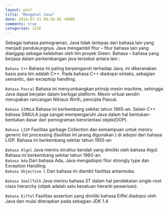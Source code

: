 ```yaml
---
layout: post
title: "Mengenal Java"
date: 2014-07-21 08:58:06 +0800
comments: true
categories: J2SE
---
```

Sebagai bahasa pemograman, Java tidak terlepas dari bahasa lain yang menjadi pendukungnya. Java mengambil fitur – fitur bahasa lain yang dianggap sebagai kelebihan oleh tim proyek Green. Bahasa – bahasa yang berjasa dalam perkembangan java tersebut antara lain :

`Bahasa C++`
Bahasa ini paling berpengaruh terhadap Java, ini dikeranakan basis para tim adalah C++. Pada bahasa C++ diadopsi sintaks, sebagian semantic, dan exceptiop handling.<br>

`Bahasa Pascal`
Bahasa ini menyumbangkan prinsip mesin machine, sehingga Java dapat berjalan dalam berbgai platform. Mesin virtual sendiri merupakan rancangan Niklaus Wirth, pencipta Pascal.<br>

`Bahasa SIMULA`
Bahasa ini berkembang sekitar tahun 1965-an. Selain C++ bahasa SIMULA juga sangat mempengaruhi Java dalam hal bentukan-bentukan dasar dari pemograman berorientasi objek(OOP).<br>

`Bahasa LISP`
Fasilitas garbage Collection dan kemampuan untuk meniru generic list processing  (fasilitas ini jarang digunakan ) di adopsi dari bahasa LISP. Bahasa ini berkembang sekitar tahun 1955-an<br>

`Bahasa Algol`
Java meniru struktur kendali yang dimiliki oleh bahasa Algol. Bahasa ini berkembang sekitar tahun 1960-an.<br>
`Bahasa Ada`
Dari bahasa Ada, Java mengadopsi fitur strongly type dan Exception Handling.<br>
`Bahasa Objective C`
Dari bahasa ini diambil fasilitas antarmuka.<br>

`Bahasa SmallTalk`
Java meniru bahasa ST dalam hal pendekatan single-root class hierarchy (objek adalah satu kesatuan hierarki  pewarisan).<br>

`Bahasa Eiffel`
Fasilitas assertion yang dimiliki bahasa Eiffel diadopsi oleh Java dan mulai diterapkan pada sebagian JDK 1.4.<br>


